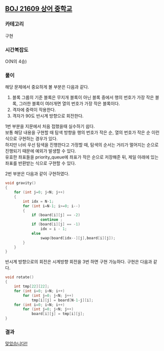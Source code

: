 ## [BOJ 21609 상어 중학교](https://www.acmicpc.net/problem/21609)

### 카테고리

구현

### 시간복잡도

O\(N의 4승\)

### 풀이

해당 문제에서 중요하게 볼 부분은 다음과 같다.

1. 블록 그룹의 기준 블록은 무지개 블록이 아닌 블록 중에서 행의 번호가 가장 작은 블록, 그러한 블록이 여러개면 열의 번호가 가장 작은 블록이다.
2. 격자에 중력이 작용한다.
3. 격자가 90도 반시계 방향으로 회전한다.

1번 부분을 지문에서 처음 접했을때 실수하기 쉽다.  
보통 해당 내용을 구현할 때 탐색 방향을 행의 번호가 작은 순, 열의 번호가 작은 순 이런식으로 구현하는 경우가 있다.  
하지만 너비 우선 탐색을 진행한다고 가정할 때, 탐색의 순서는 거리가 멀어지는 순으로 진행되기 때문에 예외가 발생할 수 있다.  
유효한 좌표들을 priority_queue에 좌표가 작은 순으로 저장해준 뒤, 제일 아래에 있는 좌표를 반환받는 식으로 구현할 수 있다.

2번 부분은 다음과 같이 구현하였다.

```cpp
void gravity()
{
	for (int j=0; j<N; j++)
	{
		int idx = N-1;
		for (int i=N-1; i>=0; i--)
		{
			if (board[i][j] == -2)
				continue ;
			if (board[i][j] == -1)
				idx = i - 1;
			else
				swap(board[idx--][j],board[i][j]);
		}
	}
}
```

반시계 방향으로의 회전은 시계방향 회전을 3번 하면 구현 가능하다.
구현은 다음과 같다.

```cpp
void rotate()
{
	int tmp[22][22];
	for (int i=0; i<N; i++)
		for (int j=0; j<N; j++)
			tmp[i][j] = board[N-1-j][i];
	for (int i=0; i<N; i++)
		for (int j=0; j<N; j++)
			board[i][j] = tmp[i][j];
}
```

### 결과

[맞았습니다!!](https://www.acmicpc.net/source/share/06556f07e5724bc382bfd232076b29dd)
